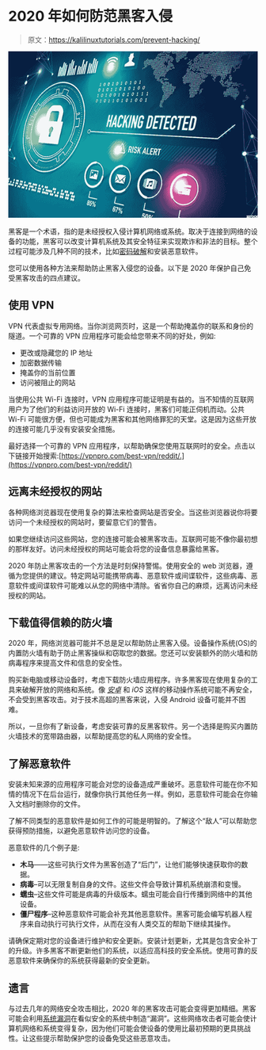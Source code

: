 # 2020 年如何防范黑客入侵

> 原文：<https://kalilinuxtutorials.com/prevent-hacking/>

[![Prevent Hacking](img//8b2eeb7eeea39c15e539d83e5783dd6f.png "Prevent Hacking")](https://1.bp.blogspot.com/-IiWUeUovHV0/Xan1yyct9QI/AAAAAAAAE1Y/xsth9dsYs8I7c-GWa3meUSp3bS_JIXVOwCLcBGAsYHQ/s1600/hack.png)

黑客是一个术语，指的是未经授权入侵计算机网络或系统。取决于连接到网络的设备的功能，黑客可以改变计算机系统及其安全特征来实现欺诈和非法的目标。整个过程可能涉及几种不同的技术，比如[密码破解](https://gbhackers.com/gocrack-password-cracking-tool/)和安装恶意软件。

您可以使用各种方法来帮助防止黑客入侵您的设备。以下是 2020 年保护自己免受黑客攻击的四点建议。

## **使用 VPN**

VPN 代表虚拟专用网络。当你浏览网页时，这是一个帮助掩盖你的联系和身份的隧道。一个可靠的 VPN 应用程序可能会给您带来不同的好处，例如:

*   更改或隐藏您的 IP 地址
*   加密数据传输
*   掩盖你的当前位置
*   访问被阻止的网站

当使用公共 Wi-Fi 连接时，VPN 应用程序可能证明是有益的。当不知情的互联网用户为了他们的利益访问开放的 Wi-Fi 连接时，黑客们可能正伺机而动。公共 Wi-Fi 可能很方便，但也可能成为黑客和其他网络罪犯的天堂。这是因为这些开放的连接可能几乎没有安装安全措施。

最好选择一个可靠的 VPN 应用程序，以帮助确保您使用互联网时的安全。点击以下链接开始搜索:[https://vpnpro.com/best-vpn/reddit/.](https://vpnpro.com/best-vpn/reddit/)

## **远离未经授权的网站**

各种网络浏览器现在使用复杂的算法来检查网站是否安全。当这些浏览器说你将要访问一个未经授权的网站时，要留意它们的警告。

如果您继续访问这些网站，您的连接可能会被黑客攻击。互联网可能不像你最初想的那样友好。访问未经授权的网站可能会将您的设备信息暴露给黑客。

2020 年防止黑客攻击的一个方法是时刻保持警惕。使用安全的 web 浏览器，遵循为您提供的建议。特定网站可能携带病毒、恶意软件或间谍软件，这些病毒、恶意软件或间谍软件可能难以从您的网络中清除。省省你自己的麻烦，远离访问未经授权的网站。

## **下载值得信赖的防火墙**

2020 年，网络浏览器可能并不总是足以帮助防止黑客入侵。设备操作系统(OS)的内置防火墙有助于防止黑客操纵和窃取您的数据。您还可以安装额外的防火墙和防病毒程序来提高文件和信息的安全性。

购买新电脑或移动设备时，考虑下载防火墙应用程序。许多黑客现在使用复杂的工具来破解开放的网络和系统。像 *[安卓](http://kalilinuxtutorials.com/hacktronian-hacking-tool-linux-android/)* 和 *iOS* 这样的移动操作系统可能不再安全，不会受到黑客攻击。对于技术高超的黑客来说，入侵 Android 设备可能并不困难。

所以，一旦你有了新设备，考虑安装可靠的反黑客软件。另一个选择是购买内置防火墙技术的宽带路由器，以帮助提高您的私人网络的安全性。

## **了解恶意软件**

安装未知来源的应用程序可能会对您的设备造成严重破坏。恶意软件可能在你不知情的情况下在后台运行，就像你执行其他任务一样。例如，恶意软件可能会在你输入文档时删除你的文件。

了解不同类型的恶意软件是如何工作的可能是明智的。了解这个“敌人”可以帮助您获得预防措施，以避免恶意软件访问您的设备。

恶意软件的几个例子是:

*   **木马**——这些可执行文件为黑客创造了“后门”，让他们能够快速获取你的数据。
*   **病毒**–可以无限复制自身的文件。这些文件会导致计算机系统崩溃和变慢。
*   **蠕虫**–这些文件可能是病毒的升级版本。蠕虫可能会自行传播到网络中的其他设备。
*   **僵尸程序**–这种恶意软件可能会补充其他恶意软件。黑客可能会编写机器人程序来自动执行可执行文件，从而在没有人类交互的帮助下继续其操作。

请确保定期对您的设备进行维护和安全更新。安装计划更新，尤其是包含安全补丁的升级。许多黑客不断更新他们的系统，以适应高科技的安全系统。使用可靠的反恶意软件来确保你的系统获得最新的安全更新。

## **遗言**

与过去几年的网络安全攻击相比，2020 年的黑客攻击可能会变得更加精细。黑客可能会利用[系统漏洞](https://www.wired.com/story/android-smartphone-hacking-fcc-bots-voatz-security-news/)在看似安全的系统中制造“漏洞”。这些网络攻击者可能会使计算机网络和系统变得复杂，因为他们可能会使设备的使用比最初预期的更具挑战性。让这些提示帮助保护您的设备免受这些恶意攻击。